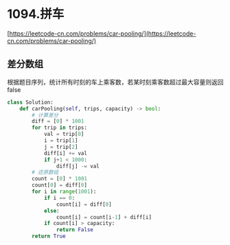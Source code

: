 # 1094.拼车

[https://leetcode-cn.com/problems/car-pooling/](https://leetcode-cn.com/problems/car-pooling/)

## 差分数组
根据题目序列，统计所有时刻的车上乘客数，若某时刻乘客数超过最大容量则返回false

```python
class Solution:
    def carPooling(self, trips, capacity) -> bool:
        # 计算差分
        diff = [0] * 1001
        for trip in trips:
            val = trip[0]
            i = trip[1]
            j = trip[2]
            diff[i] += val
            if j+1 < 1000:
                diff[j] -= val
        # 还原数组
        count = [0] * 1001
        count[0] = diff[0]
        for i in range(1001):
            if i == 0:
                count[i] = diff[0]
            else:
                count[i] = count[i-1] + diff[i]
            if count[i] > capacity:
                return False
        return True
```
